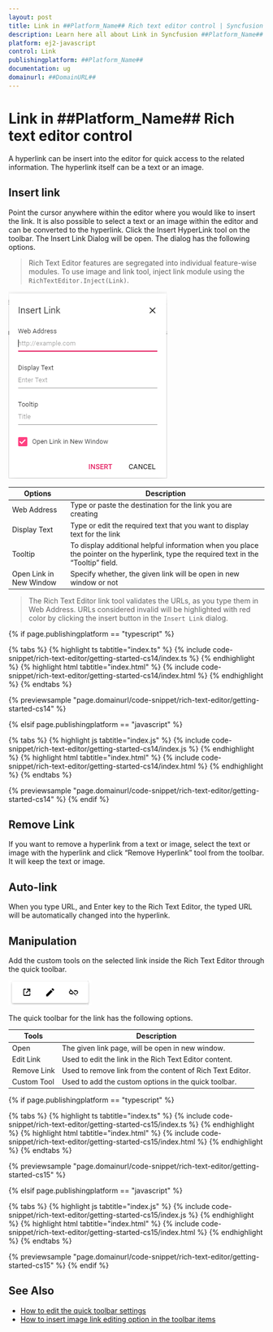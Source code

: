 ```yaml
---
layout: post
title: Link in ##Platform_Name## Rich text editor control | Syncfusion
description: Learn here all about Link in Syncfusion ##Platform_Name## Rich text editor control of Syncfusion Essential JS 2 and more.
platform: ej2-javascript
control: Link 
publishingplatform: ##Platform_Name##
documentation: ug
domainurl: ##DomainURL##
---
```


# Link in ##Platform_Name## Rich text editor control

A hyperlink can be insert into the editor for quick access to the related information. The hyperlink itself can be a text or an image.

## Insert link

Point the cursor anywhere within the editor where you would like to insert the link. It is also possible to select a text or an image within the editor and can be converted to the hyperlink. Click the Insert HyperLink tool on the toolbar. The Insert Link Dialog will be open. The dialog has the following options.

> Rich Text Editor features are segregated into individual feature-wise modules. To use image and link tool, inject link module using the `RichTextEditor.Inject(Link)`.

![RTE insert link](./images/insert-link.png)

| Options | Description |
|----------------|--------------------------------------|
| Web Address | Type or paste the destination for the link you are creating |
| Display Text | Type or edit the required text that you want to display text for the link|
| Tooltip | To display additional helpful information when you place the pointer on the hyperlink, type the required text in the “Tooltip” field. |
| Open Link in New Window | Specify whether, the given link will be open in new window or not |

> The Rich Text Editor link tool validates the URLs, as you type them in Web Address. URLs considered invalid will be highlighted with red color by clicking the insert button in the `Insert Link` dialog.

{% if page.publishingplatform == "typescript" %}

 {% tabs %}
{% highlight ts tabtitle="index.ts" %}
{% include code-snippet/rich-text-editor/getting-started-cs14/index.ts %}
{% endhighlight %}
{% highlight html tabtitle="index.html" %}
{% include code-snippet/rich-text-editor/getting-started-cs14/index.html %}
{% endhighlight %}
{% endtabs %}
        
{% previewsample "page.domainurl/code-snippet/rich-text-editor/getting-started-cs14" %}

{% elsif page.publishingplatform == "javascript" %}

{% tabs %}
{% highlight js tabtitle="index.js" %}
{% include code-snippet/rich-text-editor/getting-started-cs14/index.js %}
{% endhighlight %}
{% highlight html tabtitle="index.html" %}
{% include code-snippet/rich-text-editor/getting-started-cs14/index.html %}
{% endhighlight %}
{% endtabs %}

{% previewsample "page.domainurl/code-snippet/rich-text-editor/getting-started-cs14" %}
{% endif %}

## Remove Link

If you want to remove a hyperlink from a text or image, select the text or image with the hyperlink and click “Remove Hyperlink” tool from the toolbar. It will keep the text or image.

## Auto-link

When you type URL, and Enter key to the Rich Text Editor, the typed URL will be automatically changed into the hyperlink.

## Manipulation

Add the custom tools on the selected link inside the Rich Text Editor through the quick toolbar.

![RTE quick toolbar link](./images/manipulation-link.png)

The quick toolbar for the link has the following options.

| Tools | Description |
|----------------|--------------------------------------|
| Open | The given link page, will be open in new window. |
| Edit Link | Used to edit the link in the Rich Text Editor content. |
| Remove Link | Used to remove link from the content of Rich Text Editor. |
| Custom Tool | Used to add the custom options in the quick toolbar. |

{% if page.publishingplatform == "typescript" %}

 {% tabs %}
{% highlight ts tabtitle="index.ts" %}
{% include code-snippet/rich-text-editor/getting-started-cs15/index.ts %}
{% endhighlight %}
{% highlight html tabtitle="index.html" %}
{% include code-snippet/rich-text-editor/getting-started-cs15/index.html %}
{% endhighlight %}
{% endtabs %}
        
{% previewsample "page.domainurl/code-snippet/rich-text-editor/getting-started-cs15" %}

{% elsif page.publishingplatform == "javascript" %}

{% tabs %}
{% highlight js tabtitle="index.js" %}
{% include code-snippet/rich-text-editor/getting-started-cs15/index.js %}
{% endhighlight %}
{% highlight html tabtitle="index.html" %}
{% include code-snippet/rich-text-editor/getting-started-cs15/index.html %}
{% endhighlight %}
{% endtabs %}

{% previewsample "page.domainurl/code-snippet/rich-text-editor/getting-started-cs15" %}
{% endif %}

## See Also

* [How to edit the quick toolbar settings](./toolbar/#quick-inline-toolbar)
* [How to insert image link editing option in the toolbar items](./image/#image-with-link)